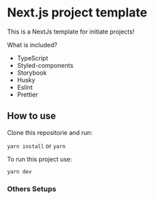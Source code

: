# Next.js project template

This is a NextJs template for initiate projects!

What is included?

- TypeScript
- Styled-components
- Storybook
- Husky
- Eslint
- Prettier

## How to use
Clone this repositorie and run:

`yarn install`
or
`yarn`

To run this project use:

`yarn dev`

### Others Setups

